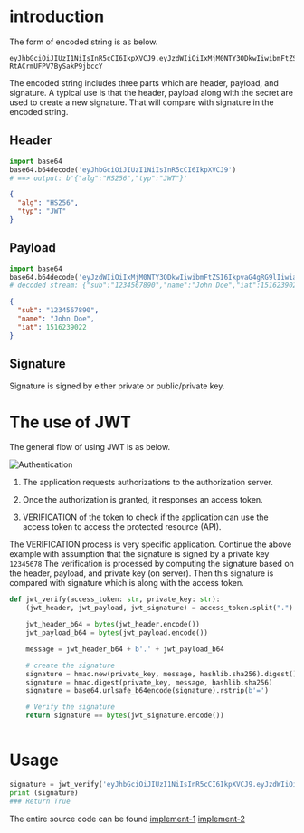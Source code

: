 # introduction

The form of encoded string is as below.
``` encode
eyJhbGciOiJIUzI1NiIsInR5cCI6IkpXVCJ9.eyJzdWIiOiIxMjM0NTY3ODkwIiwibmFtZSI6IkpvaG4gRG9lIiwiaWF0IjoxNTE2MjM5MDIyfQ==.VqX1JWqXr8X8lhosCRs-RtACrmUFPV7BySakP9jbccY
```

The encoded string includes three parts which are header, payload, and signature.
A typical use is that the header, payload along with the secret are used to create a new signature.
That will compare with signature in the encoded string.

## Header
``` python
import base64
base64.b64decode('eyJhbGciOiJIUzI1NiIsInR5cCI6IkpXVCJ9')
# ==> output: b'{"alg":"HS256","typ":"JWT"}'
```

``` json
{
  "alg": "HS256",
  "typ": "JWT"
}
```

## Payload
``` python
import base64
base64.b64decode('eyJzdWIiOiIxMjM0NTY3ODkwIiwibmFtZSI6IkpvaG4gRG9lIiwiaWF0IjoxNTE2MjM5MDIyfQ==')
# decoded stream: {"sub":"1234567890","name":"John Doe","iat":1516239022}
```

``` json
{
  "sub": "1234567890",
  "name": "John Doe",
  "iat": 1516239022
}
```

## Signature
Signature is signed by either private or public/private key. 


# The use of JWT 
The general flow of using JWT is as below. 

![Authentication](https://cdn2.auth0.com/docs/media/articles/api-auth/client-credentials-grant.png)

1) The application requests authorizations to the authorization server.

2) Once the authorization is granted, it responses an access token.

3) VERIFICATION of the token to check if the application can use the access token to access the protected resource (API).


The VERIFICATION process is very specific application. Continue the above example with assumption that the signature is signed by a private key `12345678`
The verification is processed by computing the signature based on the header, payload, and private key (on server). Then this signature is compared with signature which is along with the access token.

``` python
def jwt_verify(access_token: str, private_key: str):
    (jwt_header, jwt_payload, jwt_signature) = access_token.split(".")

    jwt_header_b64 = bytes(jwt_header.encode())
    jwt_payload_b64 = bytes(jwt_payload.encode())

    message = jwt_header_b64 + b'.' + jwt_payload_b64

    # create the signature
    signature = hmac.new(private_key, message, hashlib.sha256).digest()
    signature = hmac.digest(private_key, message, hashlib.sha256)
    signature = base64.urlsafe_b64encode(signature).rstrip(b'=')

    # Verify the signature
    return signature == bytes(jwt_signature.encode())
  
```

Usage
======
``` python
signature = jwt_verify('eyJhbGciOiJIUzI1NiIsInR5cCI6IkpXVCJ9.eyJzdWIiOiIxMjM0NTY3ODkwIiwibmFtZSI6IkpvaG4gRG9lIiwiaWF0IjoxNTE2MjM5MDIyfQ==.VqX1JWqXr8X8lhosCRs-RtACrmUFPV7BySakP9jbccY', pri_key)
print (signature)
### Return True
```

The entire source code can be found 
[implement-1](https://github.com/avble/py-backend-experiments/blob/master/03_utils/jwt_ex.py)
[implement-2](https://github.com/avble/py-backend-experiments/blob/master/03_utils/jwt_verify.py)
